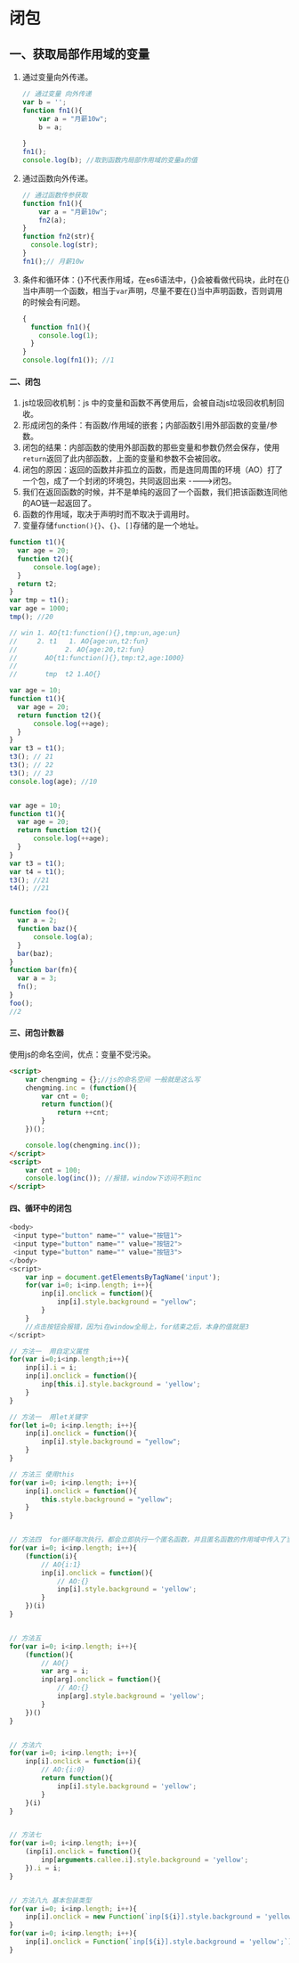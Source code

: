 # 闭包

## 一、获取局部作用域的变量

1. 通过变量向外传递。

   ```js
   // 通过变量 向外传递 
   var b = '';
   function fn1(){
       var a = "月薪10w";
       b = a;
     
   }
   fn1();
   console.log(b); //取到函数内局部作用域的变量a的值
   ```

2. 通过函数向外传递。

   ```js
   // 通过函数传参获取
   function fn1(){
       var a = "月薪10w";
       fn2(a);
   }
   function fn2(str){
     console.log(str);
   }
   fn1();// 月薪10w
   ```

3. 条件和循环体：{}不代表作用域，在es6语法中，{}会被看做代码块，此时在{}当中声明一个函数，相当于`var`声明，尽量不要在{}当中声明函数，否则调用的时候会有问题。

   ```js
   {
     function fn1(){
       console.log(1);
     }
   }
   console.log(fn1()); //1
   ```

#### 二、闭包

1. js垃圾回收机制：js 中的变量和函数不再使用后，会被自动js垃圾回收机制回收。
2. 形成闭包的条件：有函数/作用域的嵌套；内部函数引用外部函数的变量/参数。
3. 闭包的结果：内部函数的使用外部函数的那些变量和参数仍然会保存，使用`return`返回了此内部函数，上面的变量和参数不会被回收。
4. 闭包的原因：返回的函数并非孤立的函数，而是连同周围的环境（AO）打了一个包，成了一个封闭的环境包，共同返回出来 ---->闭包。
5. 我们在返回函数的时候，并不是单纯的返回了一个函数，我们把该函数连同他的AO链一起返回了。
6. 函数的作用域，取决于声明时而不取决于调用时。
7. 变量存储`function(){}`、`{}`、`[]`存储的是一个地址。

```js
function t1(){
  var age = 20;
  function t2(){
      console.log(age);
  }
  return t2;
}
var tmp = t1();
var age = 1000;
tmp(); //20

// win 1. AO{t1:function(){},tmp:un,age:un}
//     2. t1   1. AO{age:un,t2:fun}
//            2. AO{age:20,t2:fun}
//       AO{t1:function(){},tmp:t2,age:1000}
//  
//       tmp  t2 1.AO{}

var age = 10;
function t1(){
  var age = 20;
  return function t2(){
      console.log(++age);
  }
}
var t3 = t1();
t3(); // 21
t3(); // 22
t3(); // 23
console.log(age); //10


var age = 10;
function t1(){
  var age = 20;
  return function t2(){
      console.log(++age);
  }
}
var t3 = t1();
var t4 = t1();
t3(); //21
t4(); //21


function foo(){
  var a = 2;
  function baz(){
      console.log(a);
  }
  bar(baz);
}
function bar(fn){
  var a = 3;
  fn();
}
foo();
//2
```

#### 三、闭包计数器

使用js的命名空间，优点：变量不受污染。

```html
<script>
    var chengming = {};//js的命名空间 一般就是这么写
    chengming.inc = (function(){
        var cnt = 0;
        return function(){
            return ++cnt;
        }
    })();

    console.log(chengming.inc());
</script>
<script>
    var cnt = 100;
    console.log(inc()); //报错，window下访问不到inc
</script>
```

#### 四、循环中的闭包

```js
<body>
 <input type="button" name="" value="按钮1">
 <input type="button" name="" value="按钮2">
 <input type="button" name="" value="按钮3">
</body>
<script>
    var inp = document.getElementsByTagName('input');
    for(var i=0; i<inp.length; i++){
        inp[i].onclick = function(){
            inp[i].style.background = "yellow";
        }
    }
    //点击按钮会报错，因为i在window全局上，for结束之后，本身的值就是3
</script>

// 方法一  用自定义属性
for(var i=0;i<inp.length;i++){
    inp[i].i = i;
    inp[i].onclick = function(){
        inp[this.i].style.background = 'yellow';
    }
}

// 方法一  用let关键字
for(let i=0; i<inp.length; i++){
    inp[i].onclick = function(){
        inp[i].style.background = "yellow";
    }
}

// 方法三 使用this
for(var i=0; i<inp.length; i++){
    inp[i].onclick = function(){
        this.style.background = "yellow";
    }
}


// 方法四  for循环每次执行，都会立即执行一个匿名函数，并且匿名函数的作用域中传入了当时的i作为参数传递
for(var i=0; i<inp.length; i++){
    (function(i){
        // AO{i:1}
        inp[i].onclick = function(){
            // AO:{}
            inp[i].style.background = 'yellow';  
        }
    })(i)
}


// 方法五
for(var i=0; i<inp.length; i++){
    (function(){
        // AO{}
        var arg = i;
        inp[arg].onclick = function(){
            // AO:{}
            inp[arg].style.background = 'yellow';
        }
    })()
}


// 方法六
for(var i=0; i<inp.length; i++){
    inp[i].onclick = function(i){
        // AO:{i:0}
        return function(){
            inp[i].style.background = 'yellow';
        }
    }(i)
}


// 方法七
for(var i=0; i<inp.length; i++){
    (inp[i].onclick = function(){
        inp[arguments.callee.i].style.background = 'yellow';
    }).i = i;
}


// 方法八九 基本包装类型
for(var i=0; i<inp.length; i++){
    inp[i].onclick = new Function(`inp[${i}].style.background = 'yellow';`);
}
for(var i=0; i<inp.length; i++){
    inp[i].onclick = Function(`inp[${i}].style.background = 'yellow';`);
}
```
